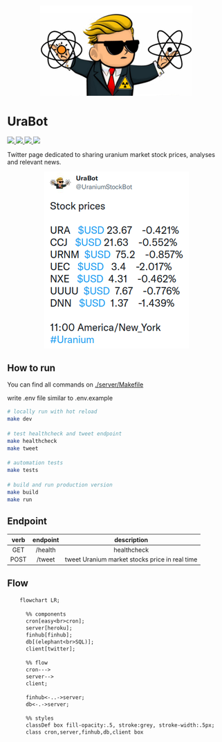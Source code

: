 <p align="center">
  <!-- cover image -->
  <img width="70%" src="https://raw.githubusercontent.com/victorabarros/ura-bot/main/assets/UraBot_profile01.png" />
</p>

# UraBot

<p>
  <!-- badgets -->
  <a href="https://www.easycron.com/user">
    <img height="30px" src="https://www.easycron.com/apple-touch-icon-180x180.png" />
  </a>
  <a href="https://dashboard.heroku.com/apps/ura-bot-server">
    <img height="30px" src="https://www.herokucdn.com/deploy/button.svg" />
  </a>
  <a href="https://customer.elephantsql.com/">
    <img height="30px" src="https://pbs.twimg.com/profile_images/2661035254/f1797e21af006ca889d3e5f39293fca1_400x400.png" />
  </a>
  <a href="https://codeclimate.com/github/victorabarros/ura-bot">
    <img src="https://api.codeclimate.com/v1/badges/a99a88d28ad37a79dbf6/maintainability" />
  </a>
</p>

Twitter page dedicated to sharing uranium market stock prices, analyses and relevant news.

<p align="center">
  <a href="https://twitter.com/UraniumStockBot/status/1470423280712654850">
    <img src="./assets/Tweet.png" />
    <!-- <img height="50px" src="https://upload.wikimedia.org/wikipedia/pt/thumb/3/3d/Twitter_logo_2012.svg/1200px-Twitter_logo_2012.svg.png" /> -->
  </a>
</p>

## How to run

You can find all commands on [./server/Makefile](https://github.com/victorabarros/ura-bot/blob/main/server/Makefile)

write .env file similar to .env.example

```sh
# locally run with hot reload
make dev

# test healthcheck and tweet endpoint
make healthcheck
make tweet

# automation tests
make tests

# build and run production version
make build
make run
```

## Endpoint

|verb|endpoint|description|
|:-:|:-:|:-:|
|GET|/health|healthcheck|
|POST|/tweet|tweet Uranium market stocks price in real time|

## Flow

```mermaid
    flowchart LR;

      %% components
      cron[easy<br>cron];
      server[heroku];
      finhub[finhub];
      db[(elephant<br>SQL)];
      client[twitter];

      %% flow
      cron--->
      server-->
      client;

      finhub<-..->server;
      db<-.->server;

      %% styles
      classDef box fill-opacity:.5, stroke:grey, stroke-width:.5px;
      class cron,server,finhub,db,client box
```

<!--
```
Ladies and Gentlemen,
I introduce you to my new child:
twitter.com/uraniumStockBot
```

---

```
Dias atrás eu estava buscando aprender sobre a tese de uranio para investimentos, sob influência do @FernandoUlrich.
Pensando em fazer disto algo mais divertido, pensei como envolver programação na brincadeira.
Então que tive a ideia de desenvolver um bot que me atualiza com os preços em real-time das ações.
Daí que nasceu o UraBot. Escolhi a linguagem typescript, pois queria aperfeicoar-me e inclui bastante testes no projeto.
```

---

```
Hello Folks!

These last week I have been learning about Uranium investiments and looking for relevants pages about that to make me update with news.
As any developer passionate about automate any thing, I had this idea of developing a bot to update me with stock prices and news from uranium market. So,

Ladies and Gentlements,

I introduce you my new child:
UraBot

Also was a opportunity to improve my programming skills, so I choose typescript to learn more about and developed it with automation tests.
It was a very funny journey.
```

TODO:
  - add sponsoring https://www.google.com/search?channel=fs&client=ubuntu&q=how+add+sponsor+to+github+project
  - diminuir frequencia de tweet p de hora em hora
  - explicity the delta from percentage. to avoid this mistake https://twitter.com/the_growler_man/status/1485679069199048714
  - move good Morning and Good Evenning message to query param: curl -X POST ${URL}tweet?prefixMessage="GoodMorning"&posfixMessage="Good Evenning"
  - write article: part 1 - first auto tweet serveless with finhub and tweet; part2 - cron and elephant sql (alternative to elephant is heroku (akita has a video) or fly.io); part 3 - add query params and cron with goodmorning/evenning.
  - variation D-1 D-7 D-30 D-90 interaction => happy, money, sad, booom
  - add uranium/nuclear/energy icon 📉
  - improve body message (like https://twitter.com/DolarBipolar/status/1458801696017113093 https://twitter.com/precodobitcoin/status/1460951202531794951 https://twitter.com/precodobitcoin/status/1480313562291658760 https://twitter.com/hashdex/status/1481672773554610181 https://twitter.com/MercadoBitcoin/status/1493942572166832134 and add font/vendor)
  - tweet relevant news (understand what's better hour and schedule it)
- codecov https://app.codecov.io/gh/victorabarros/ura-bot
- CI
- integration tests - get QA credentials
- better https://github.com/FeedHive/twitter-api-client ?
- read https://www.infoq.com/news/2021/11/twitter-api-v2
-->
